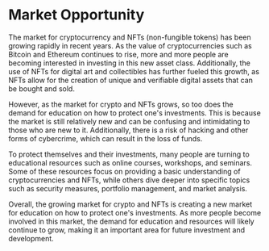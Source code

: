 # Market Opportunity

The market for cryptocurrency and NFTs (non-fungible tokens) has been growing rapidly in recent years. As the value of cryptocurrencies such as Bitcoin and Ethereum continues to rise, more and more people are becoming interested in investing in this new asset class. Additionally, the use of NFTs for digital art and collectibles has further fueled this growth, as NFTs allow for the creation of unique and verifiable digital assets that can be bought and sold.

However, as the market for crypto and NFTs grows, so too does the demand for education on how to protect one's investments. This is because the market is still relatively new and can be confusing and intimidating to those who are new to it. Additionally, there is a risk of hacking and other forms of cybercrime, which can result in the loss of funds.

To protect themselves and their investments, many people are turning to educational resources such as online courses, workshops, and seminars. Some of these resources focus on providing a basic understanding of cryptocurrencies and NFTs, while others dive deeper into specific topics such as security measures, portfolio management, and market analysis.

Overall, the growing market for crypto and NFTs is creating a new market for education on how to protect one's investments. As more people become involved in this market, the demand for education and resources will likely continue to grow, making it an important area for future investment and development.
